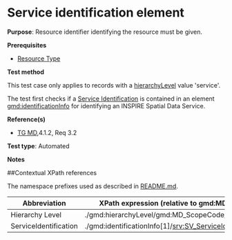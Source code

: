 # Service identification element

**Purpose**: Resource identifier identifying the resource must be given.

**Prerequisites**

* [Resource Type](http://inspire.ec.europa.eu/id/ats/metadata/2.0/sds/resource-type)

**Test method**

This test case only applies to records with a [hierarchyLevel](#hierarchyLevel) value 'service'.

The test first checks if a [Service Identification](#serviceIdentification)  is contained in an element <gmd:identificationInfo>
 for identifying an INSPIRE Spatial Data Service.


**Reference(s)**	 
* [TG MD](http://inspire.ec.europa.eu/id/ats/metadata/2.0/sds/README#ref_TG_MD),4.1.2, Req 3.2


**Test type**: Automated

**Notes**

##Contextual XPath references

The namespace prefixes used as described in [README.md](http://inspire.ec.europa.eu/id/ats/metadata/2.0/sds/README#namespaces).

Abbreviation                                   |  XPath expression (relative to gmd:MD_Metadata)
-----------------------------------------------| -------------------------------------------------------------------------
<a name="hierarchyLevel"></a> Hierarchy Level | ./gmd:hierarchyLevel/gmd:MD_ScopeCode/@codeListValue
<a name="serviceIdentification"></a> ServiceIdentification   | ./gmd:identificationInfo[1]/<srv:SV_ServiceIdentification>

